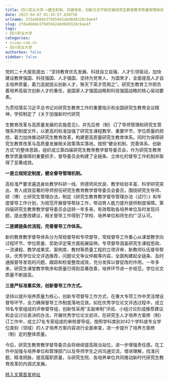 ```yaml
---
title: 四川农业大学->健全机制、完善体系、创新方式不断完善研究生教育教学质量保障体系 | sicau.com.cn
date: 2023-04-07 01:34:57.830758
urlname: 2fda4b8de379d5942abd0d8328c9ae4f
slug: 2fda4b8de379d5942abd0d8328c9ae4f
tags: 
- 四川农业大学
categories:
- sicau.com.cn
- 四川农业大学
authorbox: false
sidebar: false
---
```

党的二十大报告提出：“坚持教育优先发展、科技自立自强、人才引领驱动，加快建设教育强国、科技强国、人才强国，坚持为党育人、为国育才，全面提高人才自主培养质量，着力造就拔尖创新人才，聚天下英才而用之”。研究生教育工作担负着培养高层次创新人才的重任，是国家人才强国战略和科技强国战略的核心驱动要素。

为贯彻落实习近平总书记对研究生教育工作的重要指示和全国研究生教育会议精神，学校制定了《关于加强新时代研究
<!--more-->
生教育改革与高质量发展的实施意见》，并先后修（制）订了导师管理和研究生管理系列制度文件，以更高的标准加强了研究生课程教学、重要环节、学位质量的把控，着力加快推动研究生教育改革，构建更高质量研究生教育体系。同时为保障研究生教育改革与高质量发展相关政策落实落地，按照“健全机制、完善体系、创新方式”的整体思路，组织成立第四届研究生教育教学督导委员会，作为研究生教育教学质量保障的重要抓手，督导委员会构建了全链条、立体化的督导工作机制并取得了显著成效。

**一是立规矩定制度，健全督导管理机制。**

高标准严要求遴选身处教学科研一线、师德师风优良、教学经验丰富、科学研究突出、育人成效显著的导师担任研究生教育教学督导委员会委员，围绕研究生导师、硕（博）士研究生管理办法，制定《研究生教育教学督导管理办法（试行）》和年度督导工作计划，为规范开展督导帮扶工作，带动育人能力提升提供制度保障。第四届研究生教育教学督导委员会运转一年多来，有效帮助各培养单位及时发现问题，提出整改建议，相关督导工作得到了学校、培养单位和师生的广泛认可。

**二是建链条优流程，完善督导工作体系。**

新的教育教学督导体系分为常规督导和专项督导，常规督导工作重心从课堂教学向过程环节、学位质量、奖助评定等方面拓展延伸。专项督导涵盖研究生课程思政、一流课程、教学成果奖、案例库、教材等质量工程的立项评审，新教师队伍督导帮扶，优秀学位论文评选推荐，问题论文争议仲裁等内容，全面构建起全链条、及时通报督导发现的问题，跟踪和检查整改成效，充分发挥以督促改的作用。一年多来，研究生课堂教学秩序和质量已得到显著改善，培养环节进一步规范，学位论文质量不断提高。

**三是严标准重实效，创新督导工作方式。**

坚持以提升培养质量为核心，创新专项督导工作方式，在重大专项工作中灵活增设督导环节，全力确保督导工作制度落地见效。如在优秀学位论文评选过程中，成立18名专家组成的评审督导组，创新性采用“主副审制”评阅、小组讨论形成推荐建议和会议讨论表决的办法，开展优秀学位论文初评。在研究生人才培养方案修（制）订工作中，成立27名专家组成的审核督导组，按照学科类别对42个学科或专业学位类别（领域）的人才培养方案内容进行全面审查，进一步提升了培养方案修（制）定的整体质量。

今后，研究生教育教学督导委员会将继续提高政治站位，进一步增强责任感。在工作中加强与培养单位和管理部门以及导师学生之间沟通交流，增进理解，找准问题，精准把脉，提高履职质量，与研究生院、各培养单位共同推动新时代研究生教育改革的内涵式发展。



[转入文章首发地址](https://news.sicau.edu.cn/info/1078/71721.htm)